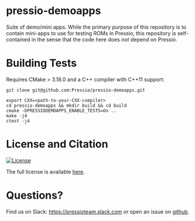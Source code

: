 # pressio-demoapps

Suite of demo/mini apps.
While the primary purpose of this repository is to contain mini-apps
to use for testing ROMs in Pressio, this repository is self-contained in the sense
that the code here does *not* depend on Pressio.

# Building Tests
Requires CMake > 3.18.0 and a C++ compiler with C++11 support:

```
git clone git@github.com:Pressio/pressio-demoapps.git

export CXX=<path-to-your-CXX-compiler>
cd pressio-demoapps && mkdir build && cd build
cmake -DPRESSIODEMOAPPS_ENABLE_TESTS=On ..
make -j4
ctest -j4
```

# License and Citation
[![License](https://img.shields.io/badge/License-BSD%203--Clause-blue.svg)](https://opensource.org/licenses/BSD-3-Clause)

The full license is available [here](https://pressio-demosapps.github.io/various/license/).

# Questions?
Find us on Slack: https://pressioteam.slack.com or open an issue on [github](https://github.com/Pressio/pressio-tutorials).
